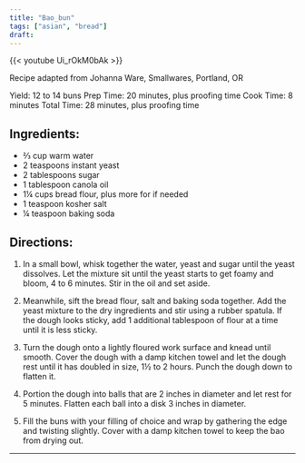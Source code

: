 ```yaml
---
title: "Bao_bun"
tags: ["asian", "bread"]
draft:
---
```


{{< youtube Ui_rOkM0bAk >}}

Recipe adapted from Johanna Ware, Smallwares, Portland, OR

Yield: 12 to 14 buns
Prep Time: 20 minutes, plus proofing time
Cook Time: 8 minutes
Total Time: 28 minutes, plus proofing time

## Ingredients:

- ⅔ cup warm water
- 2 teaspoons instant yeast
- 2 tablespoons sugar
- 1 tablespoon canola oil
- 1¼ cups bread flour, plus more for if needed
- 1 teaspoon kosher salt
- ¼ teaspoon baking soda

## Directions:

1. In a small bowl, whisk together the water, yeast and sugar until the yeast dissolves.
Let the mixture sit until the yeast starts to get foamy and bloom, 4 to 6 minutes. Stir in
the oil and set aside.

2. Meanwhile, sift the bread flour, salt and baking soda together. Add the yeast
mixture to the dry ingredients and stir using a rubber spatula. If the dough looks
sticky, add 1 additional tablespoon of flour at a time until it is less sticky.

3. Turn the dough onto a lightly floured work surface and knead until smooth. Cover
the dough with a damp kitchen towel and let the dough rest until it has doubled in
size, 1½ to 2 hours. Punch the dough down to flatten it.

4. Portion the dough into balls that are 2 inches in diameter and let rest for 5 minutes.
Flatten each ball into a disk 3 inches in diameter.

5. Fill the buns with your filling of choice and wrap by gathering the edge and twisting
slightly. Cover with a damp kitchen towel to keep the bao from drying out.

---
